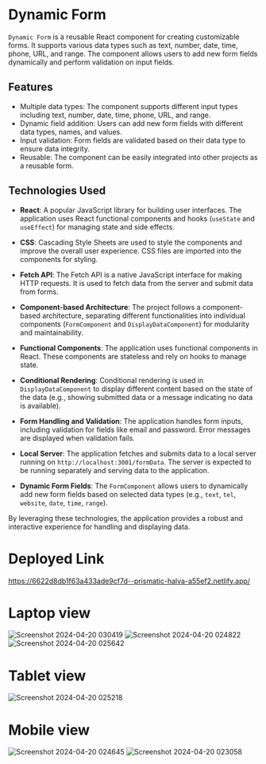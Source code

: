 # Dynamic Form

`Dynamic Form` is a reusable React component for creating customizable forms. It supports various data types such as text, number, date, time, phone, URL, and range. The component allows users to add new form fields dynamically and perform validation on input fields.

## Features

- Multiple data types: The component supports different input types including text, number, date, time, phone, URL, and range.
- Dynamic field addition: Users can add new form fields with different data types, names, and values.
- Input validation: Form fields are validated based on their data type to ensure data integrity.
- Reusable: The component can be easily integrated into other projects as a reusable form.

## Technologies Used

- **React**: A popular JavaScript library for building user interfaces. The application uses React functional components and hooks (`useState` and `useEffect`) for managing state and side effects.

- **CSS**: Cascading Style Sheets are used to style the components and improve the overall user experience. CSS files are imported into the components for styling.

- **Fetch API**: The Fetch API is a native JavaScript interface for making HTTP requests. It is used to fetch data from the server and submit data from forms.

- **Component-based Architecture**: The project follows a component-based architecture, separating different functionalities into individual components (`FormComponent` and `DisplayDataComponent`) for modularity and maintainability.

- **Functional Components**: The application uses functional components in React. These components are stateless and rely on hooks to manage state.

- **Conditional Rendering**: Conditional rendering is used in `DisplayDataComponent` to display different content based on the state of the data (e.g., showing submitted data or a message indicating no data is available).

- **Form Handling and Validation**: The application handles form inputs, including validation for fields like email and password. Error messages are displayed when validation fails.

- **Local Server**: The application fetches and submits data to a local server running on `http://localhost:3001/formData`. The server is expected to be running separately and serving data to the application.

- **Dynamic Form Fields**: The `FormComponent` allows users to dynamically add new form fields based on selected data types (e.g., `text`, `tel`, `website`, `date`, `time`, `range`).

By leveraging these technologies, the application provides a robust and interactive experience for handling and displaying data.

# Deployed Link
https://6622d8db1f63a433ade9cf7d--prismatic-halva-a55ef2.netlify.app/

# Laptop view

![Screenshot 2024-04-20 030419](https://github.com/Rensi2411/Gvern-Assignment/assets/131978061/2c287263-e994-4bcd-a379-58c7357ebc8a)
![Screenshot 2024-04-20 024822](https://github.com/Rensi2411/Gvern-Assignment/assets/131978061/dd609f89-13cc-4b14-a1e3-334b4224659b)
![Screenshot 2024-04-20 025642](https://github.com/Rensi2411/Gvern-Assignment/assets/131978061/6361bbbf-96ca-434f-92ca-e20d60f5815c)

# Tablet view

![Screenshot 2024-04-20 025218](https://github.com/Rensi2411/Gvern-Assignment/assets/131978061/6ec4981b-f162-4f77-ac42-a8fb0e8b6fa7)

# Mobile view

![Screenshot 2024-04-20 024645](https://github.com/Rensi2411/Gvern-Assignment/assets/131978061/2a4576d6-2dc1-4ef3-8d9a-af2dbdf15fd1)
![Screenshot 2024-04-20 023058](https://github.com/Rensi2411/Gvern-Assignment/assets/131978061/9366e9c7-5e84-4e26-ac69-871e57179ed1)



